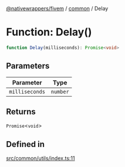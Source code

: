 [@nativewrappers/fivem](../../README.md) / [common](../README.md) / Delay

# Function: Delay()

```ts
function Delay(milliseconds): Promise<void>
```

## Parameters

| Parameter | Type |
| ------ | ------ |
| `milliseconds` | `number` |

## Returns

`Promise`\<`void`\>

## Defined in

[src/common/utils/index.ts:11](https://github.com/nativewrappers/fivem/blob/631c6d86e9569591c88ce277255e6c3e13e943cb/src/common/utils/index.ts#L11)
